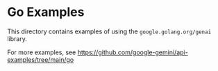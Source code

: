 # Go Examples

This directory contains examples of using the `google.golang.org/genai` library.

For more examples, see https://github.com/google-gemini/api-examples/tree/main/go
